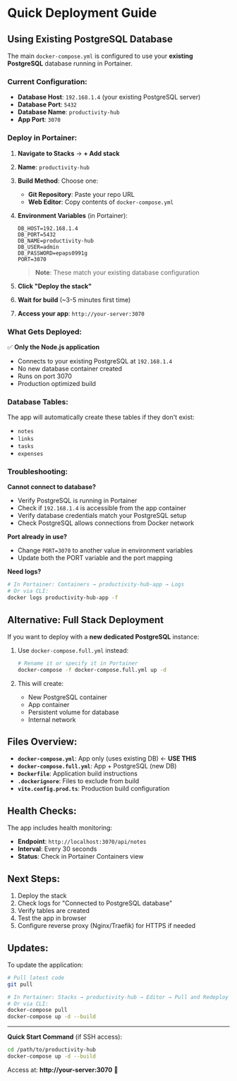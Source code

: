 # Quick Deployment Guide

## Using Existing PostgreSQL Database

The main `docker-compose.yml` is configured to use your **existing PostgreSQL** database running in Portainer.

### Current Configuration:
- **Database Host**: `192.168.1.4` (your existing PostgreSQL server)
- **Database Port**: `5432`
- **Database Name**: `productivity-hub`
- **App Port**: `3070`

### Deploy in Portainer:

1. **Navigate to Stacks** → **+ Add stack**

2. **Name**: `productivity-hub`

3. **Build Method**: Choose one:
   - **Git Repository**: Paste your repo URL
   - **Web Editor**: Copy contents of `docker-compose.yml`

4. **Environment Variables** (in Portainer):
   ```
   DB_HOST=192.168.1.4
   DB_PORT=5432
   DB_NAME=productivity-hub
   DB_USER=admin
   DB_PASSWORD=epaps0991g
   PORT=3070
   ```
   
   > **Note**: These match your existing database configuration

5. **Click "Deploy the stack"**

6. **Wait for build** (~3-5 minutes first time)

7. **Access your app**: `http://your-server:3070`

### What Gets Deployed:

✅ **Only the Node.js application**
- Connects to your existing PostgreSQL at `192.168.1.4`
- No new database container created
- Runs on port 3070
- Production optimized build

### Database Tables:

The app will automatically create these tables if they don't exist:
- `notes`
- `links`
- `tasks`
- `expenses`

### Troubleshooting:

**Cannot connect to database?**
- Verify PostgreSQL is running in Portainer
- Check if `192.168.1.4` is accessible from the app container
- Verify database credentials match your PostgreSQL setup
- Check PostgreSQL allows connections from Docker network

**Port already in use?**
- Change `PORT=3070` to another value in environment variables
- Update both the PORT variable and the port mapping

**Need logs?**
```bash
# In Portainer: Containers → productivity-hub-app → Logs
# Or via CLI:
docker logs productivity-hub-app -f
```

## Alternative: Full Stack Deployment

If you want to deploy with a **new dedicated PostgreSQL** instance:

1. Use `docker-compose.full.yml` instead:
   ```bash
   # Rename it or specify it in Portainer
   docker-compose -f docker-compose.full.yml up -d
   ```

2. This will create:
   - New PostgreSQL container
   - App container
   - Persistent volume for database
   - Internal network

## Files Overview:

- **`docker-compose.yml`**: App only (uses existing DB) ← **USE THIS**
- **`docker-compose.full.yml`**: App + PostgreSQL (new DB)
- **`Dockerfile`**: Application build instructions
- **`.dockerignore`**: Files to exclude from build
- **`vite.config.prod.ts`**: Production build configuration

## Health Checks:

The app includes health monitoring:
- **Endpoint**: `http://localhost:3070/api/notes`
- **Interval**: Every 30 seconds
- **Status**: Check in Portainer Containers view

## Next Steps:

1. Deploy the stack
2. Check logs for "Connected to PostgreSQL database"
3. Verify tables are created
4. Test the app in browser
5. Configure reverse proxy (Nginx/Traefik) for HTTPS if needed

## Updates:

To update the application:
```bash
# Pull latest code
git pull

# In Portainer: Stacks → productivity-hub → Editor → Pull and Redeploy
# Or via CLI:
docker-compose pull
docker-compose up -d --build
```

---

**Quick Start Command** (if SSH access):
```bash
cd /path/to/productivity-hub
docker-compose up -d --build
```

Access at: **http://your-server:3070** 🚀
